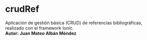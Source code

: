 # crudRef
Aplicación de gestión básica (CRUD) de referencias bibliográficas, realizado con el framework Ionic. <br/>
**Autor: Juan Mateo Albán Méndez**

